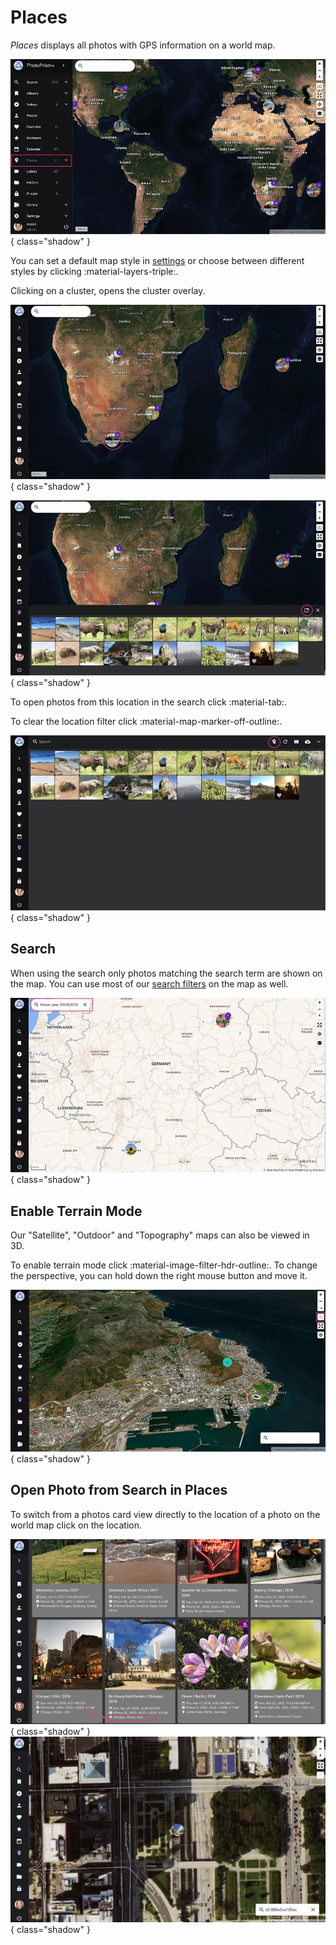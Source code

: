 # Places #

*Places* displays all photos with GPS information on a world map.

![Screenshot](img/places-1-dark.jpg){ class="shadow" }

You can  set a default map style in [settings](../settings/general.md) or choose between different styles by clicking :material-layers-triple:.

Clicking on a cluster, opens the cluster overlay. 

![Screenshot](img/places-cluster-dark-1.jpg){ class="shadow" }

![Screenshot](img/places-cluster-dark-2.jpg){ class="shadow" }

To open photos from this location in the search click :material-tab:. 

To clear the location filter click :material-map-marker-off-outline:.

![Screenshot](img/places-cluster-dark-3.jpg){ class="shadow" }

## Search

When using the search only photos matching the search term are shown on the map. You can use most of our [search filters](../search/filters.md) on the map as well.

![Screenshot](img/places-search-1.jpg){ class="shadow" }

## Enable Terrain Mode

Our "Satellite", "Outdoor" and "Topography" maps can also be viewed in 3D.

To enable terrain mode click :material-image-filter-hdr-outline:. To change the perspective, you can hold down the right mouse button and move it.

![Screenshot](img/terrain-maps-1.jpg){ class="shadow" }

## Open Photo from Search in Places
To switch from a photos card view directly to the location of a photo on the world map click on the location.

   ![Screenshot](img/places-animation-1-dark.jpg){ class="shadow" }
   ![Screenshot](img/places-animation-2-dark.jpg){ class="shadow" }



